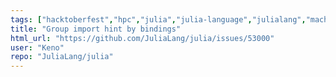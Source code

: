 ```yaml
---
tags: ["hacktoberfest","hpc","julia","julia-language","julialang","machine-learning","numerical","programming-language","science","scientific"]
title: "Group import hint by bindings"
html_url: "https://github.com/JuliaLang/julia/issues/53000"
user: "Keno"
repo: "JuliaLang/julia"
---
```


